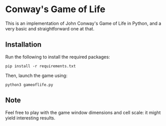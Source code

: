# Conway's Game of Life
This is an implementation of John Conway's Game of Life in Python, and a very basic and straightforward one at that.

## Installation
Run the following to install the required packages:
```
pip install -r requirements.txt
```

Then, launch the game using:
```
python3 gameoflife.py
```

## Note
Feel free to play with the game window dimensions and cell scale: it might yield interesting results.